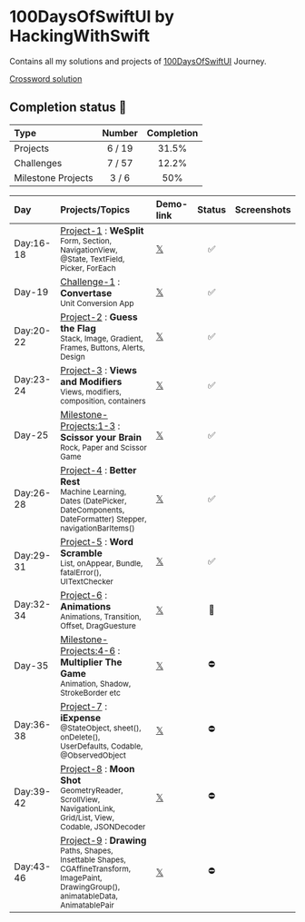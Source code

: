 # 100DaysOfSwiftUI by HackingWithSwift

Contains all my solutions and projects of [100DaysOfSwiftUI](https://www.hackingwithswift.com/100/swiftui) Journey.

[Crossword solution](/15-wordsearch.pdf)

## Completion status 🔸

| Type                | Number  | Completion |
| :---                |  :---:  | :---:      |
| Projects            |  6 / 19 | 31.5%      |
| Challenges          |  7 / 57 | 12.2%      |
| Milestone Projects  |  3 / 6  |   50%      |


| Day               | Projects/Topics                                                                                                                                                      | Demo-link                                                  | Status | Screenshots |
|:------------------|:---------------------------------------------------------------------------------------------------------------------------------------------------------------------|:----------------------------------------------------------|:--------:|:-----------:|
| Day:16-18       | [Project-1](/P01-WeSplit-D18) : **WeSplit** <br/><sub> Form, Section, NavigationView, @State, TextField, Picker, ForEach                                             | [𝕏](https://x.com/asdsydd/status/1722579102727823693?s=20) | ✅ |
| Day-19    | [Challenge-1](/C01-Convertase-D19) : **Convertase** <br><sub> Unit Conversion App </sub> | [𝕏](https://x.com/asdsydd/status/1724490399442723103?s=20) | ✅ |
| Day:20-22 | [Project-2](/P02-GuessTheFlag-D22) : **Guess the Flag** <br><sub> Stack, Image, Gradient, Frames, Buttons, Alerts, Design </sub>          | [𝕏](https://x.com/asdsydd/status/1724876595079655644?s=20)   | ✅        |
| Day:23-24 | [Project-3](/P03-ViewsAndModifiers-D24) : **Views and Modifiers** <br><sub> Views, modifiers, composition, containers </sub> | [𝕏](https://x.com/asdsydd/status/1729543041076388190?s=20)   | ✅        |
| Day-25    | [Milestone-Projects:1-3](/C02-ScissorYourBrain-D25) : **Scissor your Brain** <br><sub> Rock, Paper and Scissor Game </sub>  | [𝕏](https://x.com/asdsydd/status/1729544201988145336?s=20)   | ✅        |
| Day:26-28 | [Project-4](/P04-BetterRest-D28) : **Better Rest** <br><sub> Machine Learning, Dates (DatePicker, DateComponents, DateFormatter) Stepper, navigationBarItems() </sub>               | [𝕏](https://x.com/asdsydd/status/1733856119381274695?s=20)   | ✅        |
| Day:29-31 | [Project-5](/P05-WordScramble-D31) : **Word Scramble** <br><sub> List, onAppear, Bundle, fatalError(), UITextChecker </sub>           | [𝕏](https://x.com/asdsydd/status/1733857571965211005?s=20)   | ✅        |
| Day:32-34 | [Project-6](/P06-Animations-D34) : **Animations** <br><sub> Animations, Transition, Offset, DragGuesture </sub>                           | [𝕏]()                                                        | 🔶 |
| Day-35    | [Milestone-Projects:4-6](/C03-MultiplierTheGame-D35) : **Multiplier The Game** <br><sub> Animation, Shadow, StrokeBorder etc </sub>                             | [𝕏]()                                                        | ⛔️      |
| Day:36-38 | [Project-7](/P07-iExpense-D38) : **iExpense** <br><sub> @StateObject, sheet(), onDelete(), UserDefaults, Codable, @ObservedObject </sub>                             | [𝕏]()                                                        | ⛔️      |
| Day:39-42 | [Project-8](/P08-MoonShot-D42) : **Moon Shot** <br><sub> GeometryReader, ScrollView, NavigationLink, Grid/List, View, Codable, JSONDecoder </sub>                             | [𝕏]()                                                        | ⛔️      |
| Day:43-46 | [Project-9](/P09-Drawing-D46) : **Drawing** <br><sub> Paths, Shapes, Insettable Shapes, CGAffineTransform, ImagePaint, DrawingGroup(), animatableData, AnimatablePair | [𝕏]()                                                        | ⛔️      |
